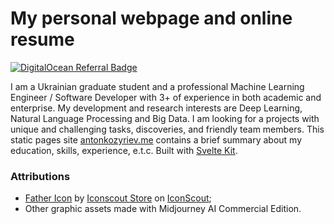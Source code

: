 # My personal webpage and online resume

[![DigitalOcean Referral Badge](https://web-platforms.sfo2.digitaloceanspaces.com/WWW/Badge%202.svg)](https://www.digitalocean.com/?refcode=7367a160fb6b&utm_campaign=Referral_Invite&utm_medium=Referral_Program&utm_source=badge)

I am a Ukrainian graduate student and a professional Machine Learning Engineer / Software Developer with 3+ of experience in both academic and enterprise. My development and research interests are Deep Learning, Natural Language Processing and Big Data. I am looking for a projects with unique and challenging tasks, discoveries, and friendly team members. This static pages site [antonkozyriev.me](https://antonkozyriev.me) contains a brief summary about my education, skills, experience, e.t.c. Built with [Svelte Kit](https://kit.svelte.dev/).

### Attributions

- [Father Icon](https://iconscout.com/icons/father) by [Iconscout Store](https://iconscout.com/contributors/iconscout) on [IconScout](https://iconscout.com);
- Other graphic assets made with Midjourney AI Commercial Edition.
